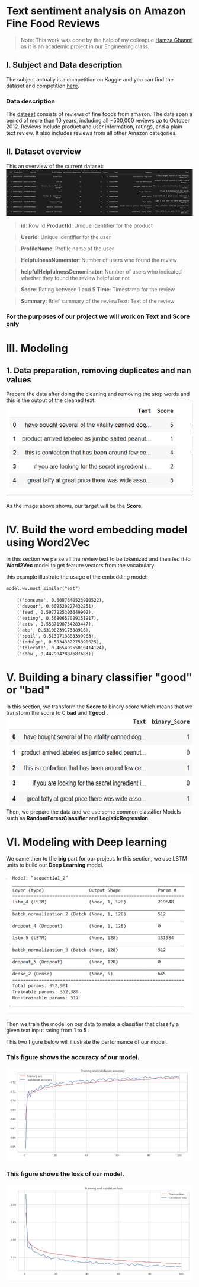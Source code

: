 # **Text sentiment analysis on Amazon Fine Food Reviews**

> Note: This work was done by the help of my colleague [Hamza Ghanmi](https://github.com/ghanmi-hamza?fbclid=IwAR3JAkKdgWIDr45sPyT65Dbytb1O-zjCq6PGZ648Q3h5SLfqMLNMg_fAUpg) as it is an academic project in our Engineering class.

## I. Subject and Data description

The subject actually is a competition on Kaggle and you can find the dataset and competition [here](https://www.kaggle.com/snap/amazon-fine-food-reviews#Reviews.csv).

### Data description

The [dataset](https://www.kaggle.com/snap/amazon-fine-food-reviews) consists of reviews of fine foods from amazon. The data span a period of more than 10 years, including all ~500,000 reviews up to October 2012. Reviews include product and user information, ratings, and a plain text review. It also includes reviews from all other Amazon categories.

## II. Dataset overview 
This an overview of the current dataset: 
![](image/dataset_overview.png)

> **id**: Row Id
> **ProductId**: Unique identifier for the product

> **UserId**: Unique identifier for the user

> **ProfileName**: Profile name of the user

> **HelpfulnessNumerator**: Number of users who found the review 

> **helpfulHelpfulnessDenominator**: Number of users who indicated whether they found the review helpful or not

> **Score**: Rating between 1 and 5
> **Time**: Timestamp for the review

> **Summary**: Brief summary of the reviewText:  Text of the review

### For the purposes of our project we will work on **Text** and **Score** only

# III. Modeling

## 1. Data preparation, removing duplicates and nan values

Prepare the data after doing the cleaning and removing the stop words and this is the output of the cleaned text:
![](image/cleaned_text.png)

As the image above shows, our target will be the **Score**.

# IV. Build the word embedding model using Word2Vec

In this section we parse all the review text to be tokenized and then fed it to **Word2Vec** model to get feature vectors from the vocabulary.

this example illustrate the usage of the embedding model:

> 
```
model.wv.most_similar("eat")

    [('consume', 0.6087640523910522),
    ('devour', 0.602520227432251),
    ('feed', 0.5977225303649902),
    ('eating', 0.5680657029151917),
    ('eats', 0.5587198734283447),
    ('ate', 0.5310823917388916),
    ('spoil', 0.5139713883399963),
    ('indulge', 0.5034332275390625),
    ('tolerate', 0.46549955010414124),
    ('chew', 0.4479042887687683)] 
```

# V. Building a binary classifier "good" or "bad"

In this section, we transform the **Score** to binary score which means that we transform the score to 0:**bad** and 1:**good** . 
![](image/binary_score.png)
Then, we prepare the data and we use some common classifier Models such as **RandomForestClassifier** and **LogisticRegression** .

# VI. Modeling with Deep learning

We came then to the **big** part for our project. In this section, we use LSTM units to build our **Deep Learning** model.

![](image/model.png)

Then we train the model on our data to make a classifier that classify a given text input rating from 1 to 5 . 

This two figure below will illustrate the performance of our model.

### This figure shows the accuracy of our model.

![](image/accuracy.png)

### This figure shows the loss of our model.
![](image/loss.png)
